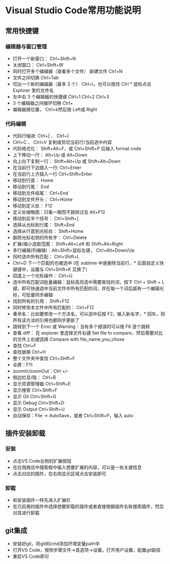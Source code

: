 # Visual Studio Code常用功能说明
## 常用快捷键
### 编辑器与窗口管理
* 打开一个新窗口： Ctrl+Shift+N
* 关闭窗口： Ctrl+Shift+W
* 同时打开多个编辑器（查看多个文件）
新建文件 Ctrl+N
* 文件之间切换 Ctrl+Tab
* 切出一个新的编辑器（最多 3 个） Ctrl+\，也可以按住 Ctrl * 鼠标点击 Explorer 里的文件名
* 左中右 3 个编辑器的快捷键 Ctrl+1 Ctrl+2 Ctrl+3
* 3 个编辑器之间循环切换 Ctrl+
* 编辑器换位置， Ctrl+k然后按 Left或 Right
### 代码编辑
* 代码行缩进: Ctrl+[ 、 Ctrl+]
* Ctrl+C 、 Ctrl+V 复制或剪切当前行/当前选中内容
* 代码格式化： Shift+Alt+F，或 Ctrl+Shift+P 后输入 format code
* 上下移动一行： Alt+Up 或 Alt+Down
* 向上向下复制一行： Shift+Alt+Up 或 Shift+Alt+Down
* 在当前行下边插入一行: Ctrl+Enter
* 在当前行上方插入一行 Ctrl+Shift+Enter
* 移动到行首： Home
* 移动到行尾： End
* 移动到文件结尾： Ctrl+End
* 移动到文件开头： Ctrl+Home
* 移动到定义处： F12
* 定义处缩略图：只看一眼而不跳转过去 Alt+F12
* 移动到后半个括号： Ctrl+Shift+]
* 选择从光标到行尾： Shift+End
* 选择从行首到光标处： Shift+Home
* 删除光标右侧的所有字： Ctrl+Delete
* 扩展/缩小选取范围： Shift+Alt+Left 和 Shift+Alt+Right
* 多行编辑(列编辑)：Alt+Shift+鼠标左键， Ctrl+Alt+Down/Up
* 同时选中所有匹配： Ctrl+Shift+L
* Ctrl+D 下一个匹配的也被选中 (在 sublime 中是删除当前行，* 后面自定义快键键中，设置与 Ctrl+Shift+K 互换了)
* 回退上一个光标操作： Ctrl+U
* 选中所有匹配词批量编辑：鼠标高亮选中需要查找的词，按下 Ctrl + Shift + L键，即可快速选中当前文件中所有匹配的词，并在每一个词后面有一个编辑光标，可批量同步编辑
* 找到所有的引用： Shift+F12
* 同时修改本文件中所有匹配的： Ctrl+F12
* 重命名：比如要修改一个方法名，可以选中后按 F2，输入新名字，* 回车，则所有该方法的引用也都同步更新了
* 跳转到下一个 Error 或 Warning：当有多个错误时可以按 F8 逐个跳转
* 查看 diff： 在 explorer 里选择文件右键 Set file 
to compare，然后需要对比的文件上右键选择 Compare with file_name_you_chose
* 查找 Ctrl+F
* 查找替换 Ctrl+H
* 整个文件夹中查找 Ctrl+Shift+F
* 全屏：F11
* zoomIn/zoomOut：Ctrl +/-
* 侧边栏显/隐： Ctrl+B
* 显示资源管理器 Ctrl+Shift+E
* 显示搜索 Ctrl+Shift+F
* 显示 Git Ctrl+Shift+G
* 显示 Debug Ctrl+Shift+D
* 显示 Output Ctrl+Shift+U
* 自动保存：File -> AutoSave，或者 Ctrl+Shift+P，输入 auto
## 插件安装卸载
### 安装
* 点击VS Code左侧的扩展按钮
* 在应用商店中搜索框中输入想要扩展的内容，可以是一些关键信息
* 点击对应的插件，在右侧显示区域点击安装即可
### 卸载
* 和安装插件一样先进入扩展栏
* 在已启用的插件中选择想要卸载的插件或者直接根据插件名称搜索插件，然后对其进行卸载
## git集成
* 安装好git，将git的cmd添加环境变量path中
* 打开VS Code，按照步骤文件->首选项->设置，打开用户设置，配置git路径
* 重启VS Code即可